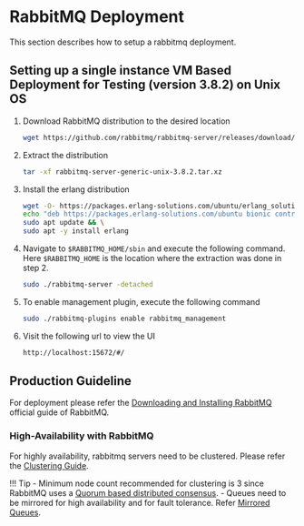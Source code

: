 # RabbitMQ Deployment 

This section describes how to setup a rabbitmq deployment.
   
## Setting up a single instance VM Based Deployment for Testing (version 3.8.2) on Unix OS

1. Download RabbitMQ distribution to the desired location

    ```bash
    wget https://github.com/rabbitmq/rabbitmq-server/releases/download/v3.8.2/rabbitmq-server-generic-unix-3.8.2.tar.xz
    ```
    
2. Extract the distribution

    ```bash
    tar -xf rabbitmq-server-generic-unix-3.8.2.tar.xz
    ```

3. Install the erlang distribution

    ```bash
    wget -O- https://packages.erlang-solutions.com/ubuntu/erlang_solutions.asc | sudo apt-key add -
    echo "deb https://packages.erlang-solutions.com/ubuntu bionic contrib" | sudo tee /etc/apt/sources.list.d/rabbitmq.list && \
    sudo apt update && \
    sudo apt -y install erlang
    ```

4. Navigate to `$RABBITMQ_HOME/sbin` and execute the following command. Here `$RABBITMQ_HOME` is the location where the extraction was done in step 2.

    ```bash
    sudo ./rabbitmq-server -detached
    ```
5. To enable management plugin, execute the following command

    ```bash
    sudo ./rabbitmq-plugins enable rabbitmq_management
    ```
6. Visit the following url to view the UI

    ```bash
    http://localhost:15672/#/
    ```
    
## Production Guideline

For deployment please refer the [Downloading and Installing RabbitMQ](https://www.rabbitmq.com/download.html) official guide of RabbitMQ.

### High-Availability with RabbitMQ 

For highly availability, rabbitmq servers need to be clustered. Please refer the [Clustering Guide](https://www.rabbitmq.com/clustering.html).

!!! Tip
     - Minimum node count recommended for clustering is 3 since RabbitMQ uses a [Quorum based distributed consensus](https://www.rabbitmq.com/clustering.html#node-count).
     - Queues need to be mirrored for high availability and for fault tolerance. Refer [Mirrored Queues](https://www.rabbitmq.com/ha.html).
 
